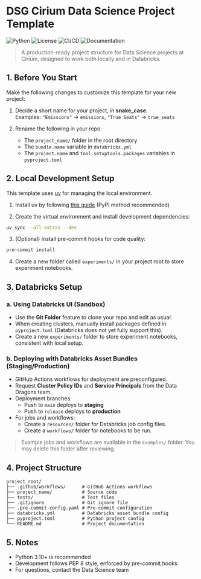 # DSG Cirium Data Science Project Template  
![Python](https://img.shields.io/badge/Python-3.10%2B-blue)
![License](https://img.shields.io/badge/License-Internal-red)
![CI/CD](https://img.shields.io/badge/CI%2FCD-GitHub_Actions-green)
![Documentation](https://img.shields.io/badge/Confluence-Documentation-blue)

> A production-ready project structure for Data Science projects at Cirium, designed to work both locally and in Databricks.


## 1. Before You Start

Make the following changes to customize this template for your new project:

1. Decide a short name for your project, in **snake_case**.  
   Examples: `"Emissions"` → `emissions`, `"True Seats"` → `true_seats`

2. Rename the following in your repo:
   - The `project_name/` folder in the root directory
   - The `bundle.name` variable in `databricks.yml`
   - The `project.name` and `tool.setuptools.packages` variables in `pyproject.toml`


## 2. Local Development Setup

This template uses [uv](https://github.com/astral-sh/uv) for managing the local environment.

1. Install uv by following [this guide](https://docs.astral.sh/uv/getting-started/installation/) (PyPI method recommended)

2. Create the virtual environment and install development dependencies:

```bash
uv sync --all-extras --dev
```

3. (Optional) Install pre-commit hooks for code quality:

```bash
pre-commit install
```

4. Create a new folder called `experiments/` in your project root to store experiment notebooks.


## 3. Databricks Setup

### a. Using Databricks UI (Sandbox)

- Use the **Git Folder** feature to clone your repo and edit as usual.
- When creating clusters, manually install packages defined in `pyproject.toml` (Databricks does not yet fully support this).
- Create a new `experiments/` folder to store experiment notebooks, consistent with local setup.

### b. Deploying with Databricks Asset Bundles (Staging/Production)

- GitHub Actions workflows for deployment are preconfigured.
- Request **Cluster Policy IDs** and **Service Principals** from the Data Dragons team.
- Deployment branches:
  - Push to `main` deploys to **staging**
  - Push to `release` deploys to **production**
- For jobs and workflows:
  - Create a `resources/` folder for Databricks job config files.
  - Create a `workflows/` folder for notebooks to be run.

> Example jobs and workflows are available in the ``Examples/`` folder. You may delete this folder after reviewing.


## 4. Project Structure

```
project_root/  
├── .github/workflows/      # GitHub Actions workflows  
├── project_name/           # Source code  
├── tests/                  # Test files  
├── .gitignore              # Git ignore file  
├── .pre-commit-config.yaml # Pre-commit configuration  
├── databricks.yml          # Databricks asset bundle config  
├── pyproject.toml          # Python project config  
└── README.md               # Project documentation  
```


## 5. Notes

- Python 3.10+ is recommended  
- Development follows PEP 8 style, enforced by pre-commit hooks  
- For questions, contact the Data Science team  
